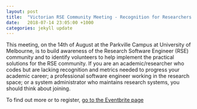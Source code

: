 ```yaml
---
layout: post
title:  "Victorian RSE Community Meeting - Recognition for Researchers who Code"
date:   2018-07-14 23:05:00 +1000
categories: jekyll update
---
```


This meeting, on the 14th of August at the Parkville Campus at University of Melbourne, is to build awareness of the Research Software Engineer (RSE) community and to identify volunteers to help implement the practical solutions for the RSE community. If you are an academic/researcher who codes but are lacking recognition and metrics needed to progress your academic career; a professional software engineer working in the research space; or a system administrator who maintains research systems, you should think about joining.

To find out more or to register, [go to the Eventbrite page](https://www.eventbrite.com.au/e/victorian-rse-community-meeting-recognition-for-researchers-who-code-tickets-48050434142)

